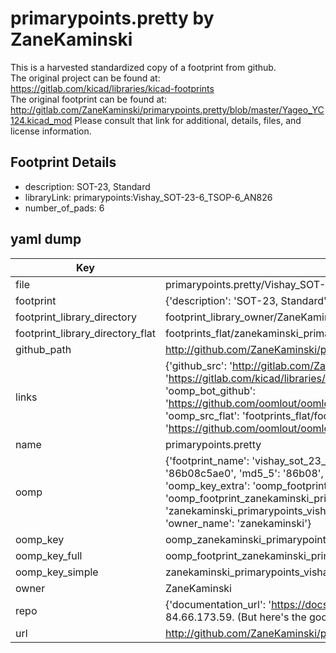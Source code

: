# primarypoints.pretty by ZaneKaminski  
This is a harvested standardized copy of a footprint from github.  
The original project can be found at:  
https://gitlab.com/kicad/libraries/kicad-footprints  
The original footprint can be found at:
http://gitlab.com/ZaneKaminski/primarypoints.pretty/blob/master/Yageo_YC124.kicad_mod
Please consult that link for additional, details, files, and license information.  
## Footprint Details
* description: SOT-23, Standard  
* libraryLink: primarypoints:Vishay_SOT-23-6_TSOP-6_AN826  
* number_of_pads: 6  
## yaml dump  
| Key | Value |  
| --- | --- |  
| file | primarypoints.pretty/Vishay_SOT-23-6_TSOP-6_AN826.kicad_mod |  
| footprint | {'description': 'SOT-23, Standard', 'libraryLink': 'primarypoints:Vishay_SOT-23-6_TSOP-6_AN826', 'number_of_pads': 6} |  
| footprint_library_directory | footprint_library_owner/ZaneKaminski_primarypoints.pretty |  
| footprint_library_directory_flat | footprints_flat/zanekaminski_primarypoints_vishay_sot_23_6_tsop_6_an826/working |  
| github_path | http://github.com/ZaneKaminski/primarypoints.pretty/blob/master/Vishay_SOT-23-6_TSOP-6_AN826.kicad_mod |  
| links | {'github_src': 'http://gitlab.com/ZaneKaminski/primarypoints.pretty/blob/master/Yageo_YC124.kicad_mod', 'github_src_repo': 'https://gitlab.com/kicad/libraries/kicad-footprints', 'oomp_bot': 'footprints/zanekaminski_primarypoints_vishay_sot_23_6_tsop_6_an826/working', 'oomp_bot_github': 'https://github.com/oomlout/oomlout_oomp_footprint_bot/tree/main/footprints/zanekaminski_primarypoints_vishay_sot_23_6_tsop_6_an826/working', 'oomp_src_flat': 'footprints_flat/footprints_flat/zanekaminski_primarypoints_vishay_sot_23_6_tsop_6_an826/working', 'oomp_src_flat_github': 'https://github.com/oomlout/oomlout_oomp_footprint_src/tree/main/footprints_flat/zanekaminski_primarypoints_vishay_sot_23_6_tsop_6_an826/working'} |  
| name | primarypoints.pretty |  
| oomp | {'footprint_name': 'vishay_sot_23_6_tsop_6_an826', 'library_name': 'primarypoints', 'md5': '86b08c5ae0de05ed96fca05e8d6cc0d2', 'md5_10': '86b08c5ae0', 'md5_5': '86b08', 'md5_6': '86b08c', 'oomp_key': 'oomp_zanekaminski_primarypoints_vishay_sot_23_6_tsop_6_an826', 'oomp_key_extra': 'oomp_footprint_zanekaminski_primarypoints_vishay_sot_23_6_tsop_6_an826', 'oomp_key_full': 'oomp_footprint_zanekaminski_primarypoints_vishay_sot_23_6_tsop_6_an826_86b08c', 'oomp_key_simple': 'zanekaminski_primarypoints_vishay_sot_23_6_tsop_6_an826', 'original_filename': 'primarypoints.pretty/Vishay_SOT-23-6_TSOP-6_AN826.kicad_mod', 'owner_name': 'zanekaminski'} |  
| oomp_key | oomp_zanekaminski_primarypoints_vishay_sot_23_6_tsop_6_an826 |  
| oomp_key_full | oomp_footprint_zanekaminski_primarypoints_vishay_sot_23_6_tsop_6_an826 |  
| oomp_key_simple | zanekaminski_primarypoints_vishay_sot_23_6_tsop_6_an826 |  
| owner | ZaneKaminski |  
| repo | {'documentation_url': 'https://docs.github.com/rest/overview/resources-in-the-rest-api#rate-limiting', 'message': "API rate limit exceeded for 84.66.173.59. (But here's the good news: Authenticated requests get a higher rate limit. Check out the documentation for more details.)"} |  
| url | http://github.com/ZaneKaminski/primarypoints.pretty |  

